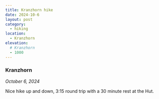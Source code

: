 ```yaml
---
title: Kranzhorn hike
date: 2024-10-6
layout: post
category:
  - hiking
location:
  - Kranzhorn
elevation:
  # Kranzhorn
  - 1000
---
```


### Kranzhorn
_October 6, 2024_

Nice hike up and down, 3:15 round trip with a 30 minute rest at the
Hut.
